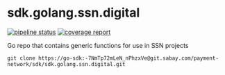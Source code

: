 # sdk.golang.ssn.digital

[![pipeline status](https://git.sabay.com/payment-network/sdk/sdk.golang.ssn.digital/badges/master/pipeline.svg)](https://git.sabay.com/payment-network/sdk/sdk.golang.ssn.digital/commits/master)
[![coverage report](https://git.sabay.com/payment-network/sdk/sdk.golang.ssn.digital/badges/master/coverage.svg)](https://git.sabay.com/payment-network/sdk/sdk.golang.ssn.digital/commits/master)

Go repo that contains generic functions for use in SSN projects

`git clone https://go-sdk:-7NmTp72mLeN_nPhzxVe@git.sabay.com/payment-network/sdk/sdk.golang.ssn.digital.git`